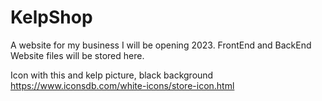 # KelpShop
A website for my business I will be opening 2023. FrontEnd and BackEnd Website files will be stored here.

Icon with this and kelp picture, black background https://www.iconsdb.com/white-icons/store-icon.html
